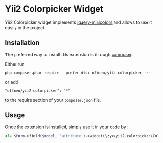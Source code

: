 Yii2 Colorpicker Widget
=======================
Yii2 Colorpicker widget implements [jquery-minicolors](https://github.com/claviska/jquery-minicolors) and allows to use it easily in the project.

Installation
------------

The preferred way to install this extension is through [composer](http://getcomposer.org/download/).

Either run

```
php composer.phar require --prefer-dist offneo/yii2-colorpicker "*"
```

or add

```
"offneo/yii2-colorpicker": "*"
```

to the require section of your `composer.json` file.


Usage
-----

Once the extension is installed, simply use it in your code by  :

```php
<?= $form->field($model, 'attribute')->widget(\zyx\yii2-colorpicker\ColorPicker::className(), $options, $clientOptions); ?>
